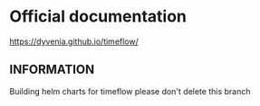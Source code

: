 # Official documentation
<a href="https://dyvenia.github.io/timeflow/" target="_blank">https://dyvenia.github.io/timeflow/</a>

## INFORMATION

 Building helm charts for timeflow please don't delete this branch